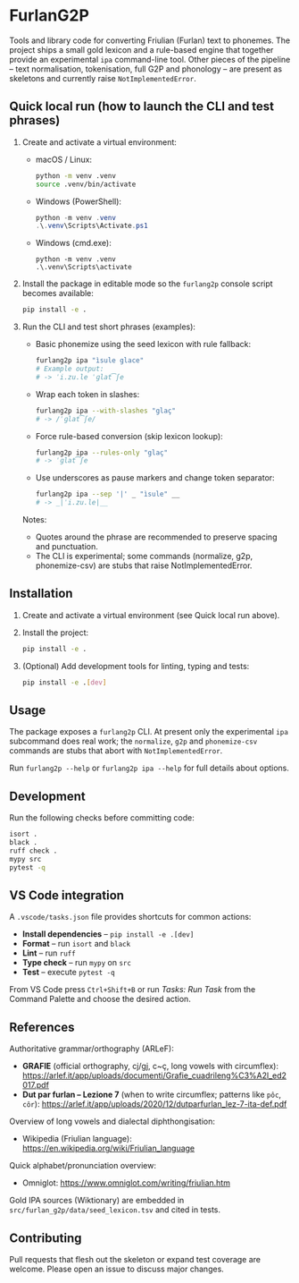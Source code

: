 # FurlanG2P

Tools and library code for converting Friulian (Furlan) text to phonemes. The
project ships a small gold lexicon and a rule-based engine that together provide
an experimental ``ipa`` command-line tool. Other pieces of the pipeline – text
normalisation, tokenisation, full G2P and phonology – are present as skeletons
and currently raise ``NotImplementedError``.

## Quick local run (how to launch the CLI and test phrases)

1. Create and activate a virtual environment:

   - macOS / Linux:
     ```bash
     python -m venv .venv
     source .venv/bin/activate
     ```
   - Windows (PowerShell):
     ```powershell
     python -m venv .venv
     .\.venv\Scripts\Activate.ps1
     ```
   - Windows (cmd.exe):
     ```
     python -m venv .venv
     .\.venv\Scripts\activate
     ```

2. Install the package in editable mode so the `furlang2p` console script becomes available:

   ```bash
   pip install -e .
   ```

3. Run the CLI and test short phrases (examples):

   - Basic phonemize using the seed lexicon with rule fallback:
     ```bash
     furlang2p ipa "ìsule glace"
     # Example output:
     # -> ˈi.zu.le ˈɡlat͡ʃe
     ```

   - Wrap each token in slashes:
     ```bash
     furlang2p ipa --with-slashes "glaç"
     # -> /ˈɡlat͡ʃe/
     ```

   - Force rule-based conversion (skip lexicon lookup):
     ```bash
     furlang2p ipa --rules-only "glaç"
     # -> ˈɡlat͡ʃe
     ```

   - Use underscores as pause markers and change token separator:
     ```bash
     furlang2p ipa --sep '|' _ "ìsule" __
     # -> _|ˈi.zu.le|__
     ```

   Notes:
   - Quotes around the phrase are recommended to preserve spacing and punctuation.
   - The CLI is experimental; some commands (normalize, g2p, phonemize-csv) are stubs that raise NotImplementedError.

## Installation

1. Create and activate a virtual environment (see Quick local run above).

2. Install the project:

   ```bash
   pip install -e .
   ```

3. (Optional) Add development tools for linting, typing and tests:

   ```bash
   pip install -e .[dev]
   ```

## Usage

The package exposes a ``furlang2p`` CLI. At present only the experimental
``ipa`` subcommand does real work; the ``normalize``, ``g2p`` and
``phonemize-csv`` commands are stubs that abort with ``NotImplementedError``.

Run `furlang2p --help` or `furlang2p ipa --help` for full details about options.

## Development

Run the following checks before committing code:

```bash
isort .
black .
ruff check .
mypy src
pytest -q
```

## VS Code integration

A ``.vscode/tasks.json`` file provides shortcuts for common actions:

- **Install dependencies** – ``pip install -e .[dev]``
- **Format** – run ``isort`` and ``black``
- **Lint** – run ``ruff``
- **Type check** – run ``mypy`` on ``src``
- **Test** – execute ``pytest -q``

From VS Code press ``Ctrl+Shift+B`` or run *Tasks: Run Task* from the Command
Palette and choose the desired action.

## References

Authoritative grammar/orthography (ARLeF):

- **GRAFIE** (official orthography, cj/gj, c~ç, long vowels with circumflex): https://arlef.it/app/uploads/documenti/Grafie_cuadrileng%C3%A2l_ed2017.pdf
- **Dut par furlan – Lezione 7** (when to write circumflex; patterns like ``pôc``, ``côr``): https://arlef.it/app/uploads/2020/12/dutparfurlan_lez-7-ita-def.pdf

Overview of long vowels and dialectal diphthongisation:

- Wikipedia (Friulian language): https://en.wikipedia.org/wiki/Friulian_language

Quick alphabet/pronunciation overview:

- Omniglot: https://www.omniglot.com/writing/friulian.htm

Gold IPA sources (Wiktionary) are embedded in ``src/furlan_g2p/data/seed_lexicon.tsv`` and cited in tests.

## Contributing

Pull requests that flesh out the skeleton or expand test coverage are welcome.
Please open an issue to discuss major changes.
